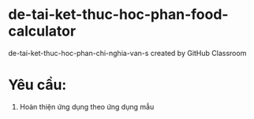 # de-tai-ket-thuc-hoc-phan-food-calculator
de-tai-ket-thuc-hoc-phan-chi-nghia-van-s created by GitHub Classroom

# Yêu cầu:
1. Hoàn thiện ứng dụng theo ứng dụng mẫu
